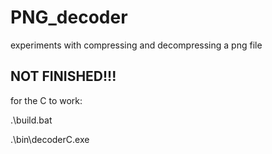 # PNG_decoder
experiments with compressing and decompressing a png file


NOT FINISHED!!!
---
for the C to work:

.\build.bat

.\bin\decoderC.exe

